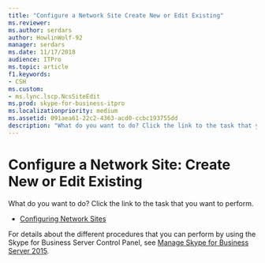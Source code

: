 ```yaml
---
title: "Configure a Network Site Create New or Edit Existing"
ms.reviewer: 
ms.author: serdars
author: HowlinWolf-92
manager: serdars
ms.date: 11/17/2018
audience: ITPro
ms.topic: article
f1.keywords:
- CSH
ms.custom:
- ms.lync.lscp.NcsSiteEdit
ms.prod: skype-for-business-itpro
ms.localizationpriority: medium
ms.assetid: 091aea61-22c2-4363-acd0-ccbc193755dd
description: "What do you want to do? Click the link to the task that you want to perform."
---
```


# Configure a Network Site: Create New or Edit Existing

What do you want to do? Click the link to the task that you want to perform.

- [Configuring Network Sites](/previous-versions/office/lync-server-2013/lync-server-2013-creating-or-modifying-network-sites)

For details about the different procedures that you can perform by using the Skype for Business Server Control Panel, see [Manage Skype for Business Server 2015](../../manage/manage.md).
